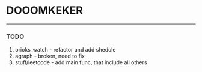 # DOOOMKEKER
______________
### TODO

1. orioks_watch - refactor and add shedule
2. agraph - broken, need to fix
3. stuff/leetcode - add main func, that include all others
